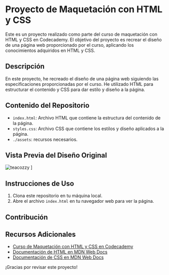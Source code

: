 # Proyecto de Maquetación con HTML y CSS

Este es un proyecto realizado como parte del curso de maquetación con HTML y CSS en Codecademy. El objetivo del proyecto es recrear el diseño de una página web proporcionado por el curso, aplicando los conocimientos adquiridos en HTML y CSS.

## Descripción

En este proyecto, he recreado el diseño de una página web siguiendo las especificaciones proporcionadas por el curso. He utilizado HTML para estructurar el contenido y CSS para dar estilo y diseño a la página. 

## Contenido del Repositorio

- `index.html`: Archivo HTML que contiene la estructura del contenido de la página.
- `styles.css`: Archivo CSS que contiene los estilos y diseño aplicados a la página.
- `./assets`: recursos necesarios.

## Vista Previa del Diseño Original

![teacozzy](https://github.com/MariaGargoles/Tea_Cozy_Webside/assets/84070258/fb4b777c-2b04-4fd4-bef2-5524026d3af3)
]

## Instrucciones de Uso

1. Clona este repositorio en tu máquina local.
2. Abre el archivo `index.html` en tu navegador web para ver la página.

## Contribución


## Recursos Adicionales

- [Curso de Maquetación con HTML y CSS en Codecademy](https://www.codecademy.com/learn/learn-html)
- [Documentación de HTML en MDN Web Docs](https://developer.mozilla.org/es/docs/Web/HTML)
- [Documentación de CSS en MDN Web Docs](https://developer.mozilla.org/es/docs/Web/CSS)

¡Gracias por revisar este proyecto!

